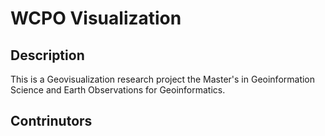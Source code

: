 # WCPO Visualization
## Description
This is a Geovisualization research project the Master's in Geoinformation Science and Earth Observations for Geoinformatics.

## Contrinutors